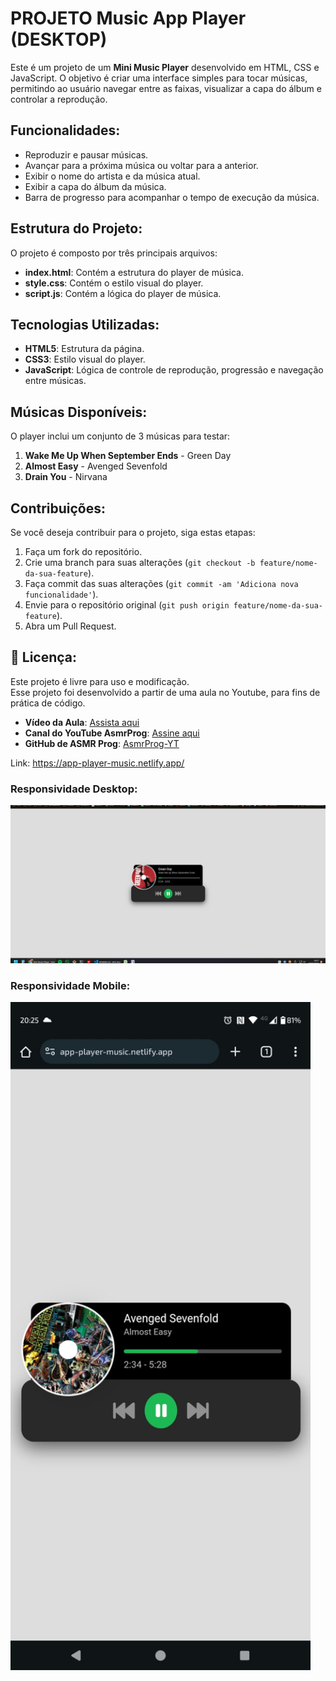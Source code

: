 # PROJETO Music App Player (DESKTOP)
Este é um projeto de um **Mini Music Player** desenvolvido em HTML, CSS e JavaScript. O objetivo é criar uma interface simples para tocar músicas, permitindo ao usuário navegar entre as faixas, visualizar a capa do álbum e controlar a reprodução.

## Funcionalidades:
- Reproduzir e pausar músicas.
- Avançar para a próxima música ou voltar para a anterior.
- Exibir o nome do artista e da música atual.
- Exibir a capa do álbum da música.
- Barra de progresso para acompanhar o tempo de execução da música.

## Estrutura do Projeto:
O projeto é composto por três principais arquivos:
- **index.html**: Contém a estrutura do player de música.
- **style.css**: Contém o estilo visual do player.
- **script.js**: Contém a lógica do player de música.

## Tecnologias Utilizadas:
- **HTML5**: Estrutura da página.
- **CSS3**: Estilo visual do player.
- **JavaScript**: Lógica de controle de reprodução, progressão e navegação entre músicas.

## Músicas Disponíveis:
O player inclui um conjunto de 3 músicas para testar:
1. **Wake Me Up When September Ends** - Green Day
2. **Almost Easy** - Avenged Sevenfold
3. **Drain You** - Nirvana

## Contribuições:
Se você deseja contribuir para o projeto, siga estas etapas:
1. Faça um fork do repositório.
2. Crie uma branch para suas alterações (`git checkout -b feature/nome-da-sua-feature`).
3. Faça commit das suas alterações (`git commit -am 'Adiciona nova funcionalidade'`).
4. Envie para o repositório original (`git push origin feature/nome-da-sua-feature`).
5. Abra um Pull Request.

## 📜 Licença:
Este projeto é livre para uso e modificação. <br>
Esse projeto foi desenvolvido a partir de uma aula no Youtube, para fins de prática de código.

- **Vídeo da Aula**: [Assista aqui](https://www.youtube.com/watch?v=YJTKlAvbDo4/)
- **Canal do YouTube AsmrProg**: [Assine aqui](https://www.youtube.com/@AsmrProg)
- **GitHub de ASMR Prog**: [AsmrProg-YT](https://github.com/AsmrProg-YT/)

Link: https://app-player-music.netlify.app/

### Responsividade Desktop:
<img src="/readme/responsividade/desktop.png" width="720px">

### Responsividade Mobile:
<img src="/readme/responsividade/mobile.jpg" width="480px">